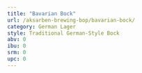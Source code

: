 ```yaml
---
title: "Bavarian Bock"
url: /aksarben-brewing-bop/bavarian-bock/
category: German Lager
style: Traditional German-Style Bock
abv: 0
ibu: 0
srm: 0
upc: 0
---
```


